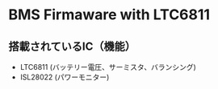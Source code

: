 # BMS Firmaware with LTC6811

## 搭載されているIC（機能）

- LTC6811 (バッテリー電圧、サーミスタ、バランシング)
- ISL28022 (パワーモニター)